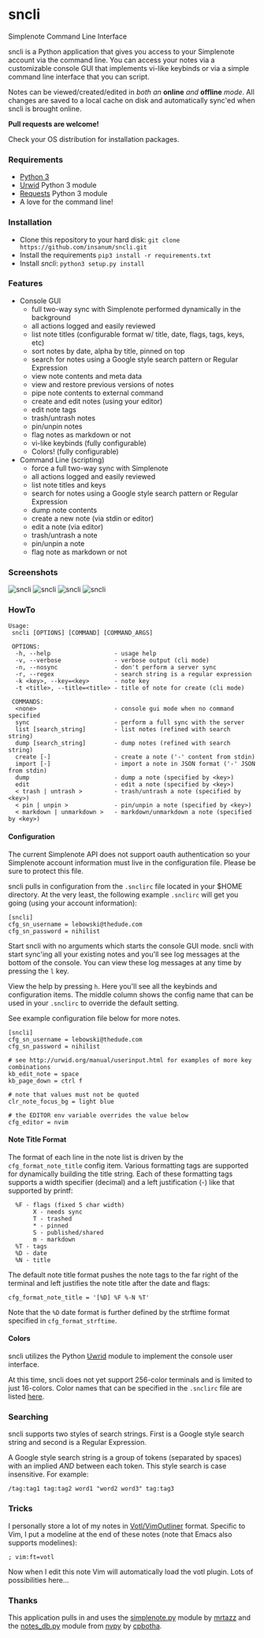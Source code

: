 sncli
=====

Simplenote Command Line Interface

sncli is a Python application that gives you access to your Simplenote account
via the command line. You can access your notes via a customizable console GUI
that implements vi-like keybinds or via a simple command line interface that
you can script.

Notes can be viewed/created/edited in *both an* **online** *and* **offline**
*mode*. All changes are saved to a local cache on disk and automatically
sync'ed when sncli is brought online.

**Pull requests are welcome!**

Check your OS distribution for installation packages.

### Requirements

* [Python 3](http://python.org)
* [Urwid](http://urwid.org) Python 3 module
* [Requests](https://requests.readthedocs.org/en/master/) Python 3 module
* A love for the command line!

### Installation

* Clone this repository to your hard disk: `git clone https://github.com/insanum/sncli.git`
* Install the requirements `pip3 install -r requirements.txt`
* Install _sncli_: `python3 setup.py install`

### Features

* Console GUI
  - full two-way sync with Simplenote performed dynamically in the background
  - all actions logged and easily reviewed
  - list note titles (configurable format w/ title, date, flags, tags, keys, etc)
  - sort notes by date, alpha by title, pinned on top
  - search for notes using a Google style search pattern or Regular Expression
  - view note contents and meta data
  - view and restore previous versions of notes
  - pipe note contents to external command
  - create and edit notes (using your editor)
  - edit note tags
  - trash/untrash notes
  - pin/unpin notes
  - flag notes as markdown or not
  - vi-like keybinds (fully configurable)
  - Colors! (fully configurable)
* Command Line (scripting)
  - force a full two-way sync with Simplenote
  - all actions logged and easily reviewed
  - list note titles and keys
  - search for notes using a Google style search pattern or Regular Expression
  - dump note contents
  - create a new note (via stdin or editor)
  - edit a note (via editor)
  - trash/untrash a note
  - pin/unpin a note
  - flag note as markdown or not

### Screenshots

![sncli](https://github.com/insanum/sncli/raw/master/screenshots/screenshot1.png)
![sncli](https://github.com/insanum/sncli/raw/master/screenshots/screenshot2.png)
![sncli](https://github.com/insanum/sncli/raw/master/screenshots/screenshot3.png)
![sncli](https://github.com/insanum/sncli/raw/master/screenshots/screenshot4.png)

### HowTo

```
Usage:
 sncli [OPTIONS] [COMMAND] [COMMAND_ARGS]
 
 OPTIONS:
  -h, --help                  - usage help
  -v, --verbose               - verbose output (cli mode)
  -n, --nosync                - don't perform a server sync
  -r, --regex                 - search string is a regular expression
  -k <key>, --key=<key>       - note key
  -t <title>, --title=<title> - title of note for create (cli mode)
              
 COMMANDS:
  <none>                      - console gui mode when no command specified
  sync                        - perform a full sync with the server
  list [search_string]        - list notes (refined with search string)
  dump [search_string]        - dump notes (refined with search string)
  create [-]                  - create a note ('-' content from stdin)
  import [-]                  - import a note in JSON format ('-' JSON from stdin)
  dump                        - dump a note (specified by <key>)
  edit                        - edit a note (specified by <key>)
  < trash | untrash >         - trash/untrash a note (specified by <key>)
  < pin | unpin >             - pin/unpin a note (specified by <key>)
  < markdown | unmarkdown >   - markdown/unmarkdown a note (specified by <key>)
```

#### Configuration

The current Simplenote API does not support oauth authentication so your
Simplenote account information must live in the configuration file. Please be
sure to protect this file.

sncli pulls in configuration from the `.snclirc` file located in your $HOME
directory. At the very least, the following example `.snclirc` will get you
going (using your account information):

```
[sncli]
cfg_sn_username = lebowski@thedude.com
cfg_sn_password = nihilist
```

Start sncli with no arguments which starts the console GUI mode. sncli with
start sync'ing all your existing notes and you'll see log messages at the
bottom of the console. You can view these log messages at any time by pressing
the `l` key.

View the help by pressing `h`. Here you'll see all the keybinds and
configuration items. The middle column shows the config name that can be used
in your `.snclirc` to override the default setting.

See example configuration file below for more notes.

```
[sncli]
cfg_sn_username = lebowski@thedude.com
cfg_sn_password = nihilist

# see http://urwid.org/manual/userinput.html for examples of more key combinations
kb_edit_note = space
kb_page_down = ctrl f

# note that values must not be quoted
clr_note_focus_bg = light blue

# the EDITOR env variable overrides the value below
cfg_editor = nvim
```

#### Note Title Format

The format of each line in the note list is driven by the
`cfg_format_note_title` config item. Various formatting tags are supported for
dynamically building the title string. Each of these formatting tags supports
a width specifier (decimal) and a left justification (-) like that supported
by printf:

```
  %F - flags (fixed 5 char width)
       X - needs sync
       T - trashed
       * - pinned
       S - published/shared
       m - markdown
  %T - tags  
  %D - date
  %N - title
```

The default note title format pushes the note tags to the far right of the
terminal and left justifies the note title after the date and flags:

```
cfg_format_note_title = '[%D] %F %-N %T'
```

Note that the `%D` date format is further defined by the strftime format
specified in `cfg_format_strftime`.

#### Colors

sncli utilizes the Python [Uwrid](http://urwid.org) module to implement the
console user interface.

At this time, sncli does not yet support 256-color terminals and is limited to
just 16-colors. Color names that can be specified in the `.snclirc` file are
listed [here](http://urwid.org/manual/displayattributes.html#standard-foreground-colors).

### Searching

sncli supports two styles of search strings. First is a Google style search
string and second is a Regular Expression.

A Google style search string is a group of tokens (separated by spaces) with
an implied *AND* between each token. This style search is case insensitive. For
example:

```
/tag:tag1 tag:tag2 word1 "word2 word3" tag:tag3
```

### Tricks

I personally store a lot of my notes in
[Votl/VimOutliner](https://github.com/insanum/votl) format. Specific to Vim, I
put a modeline at the end of these notes (note that Emacs also supports
modelines):

```
; vim:ft=votl
```

Now when I edit this note Vim will automatically load the votl plugin. Lots of
possibilities here...


### Thanks

This application pulls in and uses the
[simplenote.py](https://github.com/mrtazz/simplenote.py) module by
[mrtazz](https://github.com/mrtazz) and the
[notes_db.py](https://github.com/cpbotha/nvpy/blob/master/nvpy/notes_db.py)
module from [nvpy](https://github.com/cpbotha/nvpy) by
[cpbotha](https://github.com/cpbotha).

